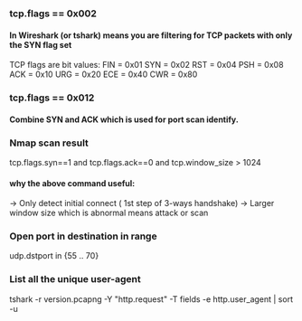 ###  tcp.flags == 0x002 
#### In Wireshark (or tshark) means you are filtering for TCP packets with only the SYN flag set
TCP flags are bit values:
FIN = 0x01
SYN = 0x02
RST = 0x04
PSH = 0x08
ACK = 0x10
URG = 0x20
ECE = 0x40
CWR = 0x80

###  tcp.flags == 0x012
#### Combine  SYN and ACK which is used for port scan identify.

### Nmap scan result

tcp.flags.syn==1 and tcp.flags.ack==0 and tcp.window_size > 1024

#### why the above command useful:
 -> Only detect initial connect ( 1st step of  3-ways handshake)
 -> Larger window size which is abnormal means attack or scan

### Open port in destination in range
udp.dstport in {55 .. 70} 


### List all the unique user-agent 
tshark -r version.pcapng -Y "http.request" -T fields -e http.user_agent | sort -u
